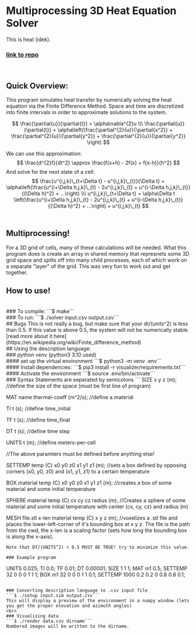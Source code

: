# Multiprocessing 3D Heat Equation Solver
This is heat (idek). 
<br>
### [link to repo](https://github.com/ringedSquid/Multiprocessing-Heat-Sim-3D)
</br>

## Quick Overview:
This program simulates heat transfer by numerically solving the heat equation via the Finite Difference Method. Space and time are discretized into finite intervals in order to approximate solutions to the system. 

$$
\frac{\partial{u}}{\partial{t}} = \alpha\nabla^{2}u \\\
\frac{\partial{u}}{\partial{t}} = \alpha\left(\frac{\partial^{2}{u}}{\partial{x^2}} + \frac{\partial^{2}{u}}{\partial{y^2}} + \frac{\partial^{2}{u}}{\partial{y^2}} \right)
$$

We can use this approximation:
$$
\frac{d^{2}f}{dt^2} \approx \frac{f(x+h) - 2f(x) + f(x-h)}{h^2}
$$
And solve for the next state of a cell:
$$
\frac{u^{i,j,k}\_{t+\Delta t} - u^{i,j,k}\_{t}}{\Delta t} = \alpha\left(\frac{u^{i+\Delta h,j,k}\_{t} - 2u^{i,j,k}\_{t} + u^{i-\Delta h,j,k}\_{t}}{(\Delta h)^2} + ...\right) \\\
u^{i,j,k}\_{t+\Delta t} = \alpha\Delta t \left(\frac{u^{i+\Delta h,j,k}\_{t} - 2u^{i,j,k}\_{t} + u^{i-\Delta h,j,k}\_{t}}{(\Delta h)^2} + ...\right) + u^{i,j,k}\_{t}
$$
<br>
## Multiprocessing!
For a 3D grid of cells, many of these calculations will be needed. What this program does is create an array in shared memory that represnets some 3D grid space and splits off into many child processes, each of which work on a separate "layer" of the grid. This was very fun to work out and get together.
<br>
## How to use!
<br>
### To compile:
```$ make```
<br>
### To run:
```$ ./solver input.csv output.csv```
<br>
## Bugs
This is not really a bug, but make sure that your dt/(units^2) is less than 0.5. If this value is above 0.5, the system will not be numerically stable. [read more about it here](https://en.wikipedia.org/wiki/Finite_difference_method)
<br>
## Using the description language:
<br>
### python venv (python3 3.10 used)
<br>
#### set up the virtual environment
```$ python3 -m venv .env```
<br>
#### Install dependencies:
```$ pip3 install -r visualizer/requirements.txt```
<br>
#### Activate the environment
```$ source .env/bin/activate```
<br>
### Syntax
Statements are seperated by semicolons
```
SIZE x y z (m); 
//define the size of the space (must be first line of program)

MAT name thermal-coeff (m^2/s);
 //define a material

TI t (s); 
//define time_initial

TF t (s); 
//define time_final

DT t (s); 
//define time step

UNITS t (m); 
//define meters-per-cell

//The above paramters must be defined before anything else!

SETTEMP temp (C) x0 y0 z0 x1 y1 z1 (m); 
//sets a box defined by opposing corners (x0, y0, z0) and (x1, y1, z1) to a certain temperature

BOX material temp (C) x0 y0 z0 x1 y1 z1 (m); 
//creates a box of some material and some initial temperature

SPHERE material temp (C) cx cy cz radius (m); 
//Creates a sphere of some material and some initial temperature with center (cx, cy, cz) and radius (m)

MESH file.stl x-len material temp (C) x y z (m); 
//voxelizes a .stl file and places the lower-left-corner of it's bounding box at x y z. The file is the path from the cwd, the x-len is a scaling factor (sets how long the bounding box is along the x-axis).

```
Note that DT/(UNITS^2) < 0.5 MUST BE TRUE! try to minimize this value.

### Example program
```
UNITS 0.025;
TI 0.0;
TF 0.01;
DT 0.00001;
SIZE 1 1 1;
MAT m1 0.5;
SETTEMP 32 0 0 0 1 1 1;
BOX m1 32 0 0 0 1 1 0.1;
SETTEMP 1000 0.2 0.2 0 0.8 0.8 0.1;
```

### Converting description language to .csv input file
```$ ./setup input.sim output.csv```
This will display a preview of the environment in a numpy window (lets you get the proper elevation and azimuth angles)
<br>
### Visualizing data
```$ ./render data.csv dirname```
Numbered images will be written to the dirname.

